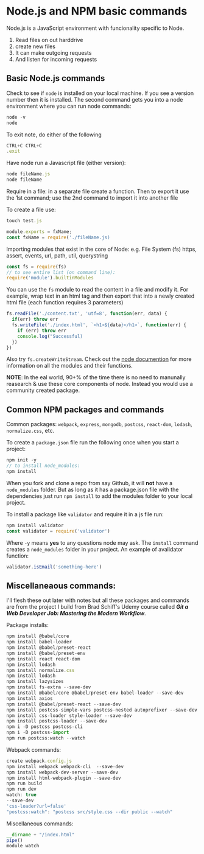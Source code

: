# Node.js and NPM basic commands

Node.js is a JavaScript environment with funcionality specific to Node.

1. Read files on out harddrive
1. create new files
1. It can make outgoing requests
1. And listen for incoming requests

## Basic Node.js commands

Check to see if `node` is installed on your local machine. If you see a version number then it is installed. The second command gets you into a node environment where you can run node commands:

```js
node -v
node
```
To exit note, do either of the following

```js
CTRL+C CTRL+C
.exit
```
Have node run a Javascript file (either version):

```js
node fileName.js
node fileName
```
Require in a file: in a separate file create a function. Then to export it use the 1st command; use the 2nd command to import it into another file

To create a file use:

```js
touch test.js
```

```js
module.exports = fxName;
const fxName = require('./fileName.js)
```
Importing modules that exist in the core of Node: e.g. File System (fs) https, assert, events, url, path, util, querystring

```js 
const fs = require(fs)
// to see entire list (on command line):
require('module').builtinModules
```
You can use the `fs` module to read the content in a file and modify it. For example, wrap text in an html tag and then export that into a newly created html file (each function requires 3 parameters)

```js 
fs.readFile('./content.txt', 'utf=8', function(err, data) {
  if(err) throw err
  fs.writeFile('./index.html', `<h1>${data}</h1>`, function(err) {
    if (err) throw err
    console.log("Successful)
  })
})
```

Also try `fs.createWriteStream`. Check out the [node documention](https://nodejs.org/dist/latest-v16.x/docs/api/ "Node docs") for more information on all the modules and their functions.

**NOTE**: In the eal world, 90+% of the time there is no need to manunally reasearch & use these core components of node. Instead you would use a community created package.

## Common NPM packages and commands

Common packages: `webpack`, `express`, `mongodb`, `postcss`, `react-dom`, `lodash`, `normalize.css`, etc.

To create a `package.json` file  run the following once when you start a project:

```js
npm init -y
// to install node_modules:
npm install
```

When you fork and clone a repo from say Github, it will **not** have a `node_modules` folder. But as long as it has a package.json file with the dependencies just run `npm install` to add the modules folder to your local project.

To install a package like `validator` and require it in a js file run:
```js
npm install validator
const validator = require('validator')
```
Where `-y` means **yes** to any questions node may ask. The `install` command creates a `node_modules` folder in your project. An example of avalidator function:

```js
validator.isEmail('something-here')
```

## Miscellaneaous commands:

I'll flesh these out later with notes but all these packages and commands are from the project I build from Brad Schiff's Udemy course called ***Git a Web Developer Job: Mastering the Modern Workflow***.

Package installs:

```js
npm install @babel/core 
npm install babel-loader
npm install @babel/preset-react
npm install @babel/preset-env
npm install react react-dom
npm install lodash
npm install normalize.css
npm install lodash
npm install lazysizes
npm install fs-extra --save-dev
npm install @babel/core @babel/preset-env babel-loader --save-dev
npm install axios
npm install @babel/preset-react --save-dev
npm install postcss-simple-vars postcss-nested autoprefixer --save-dev
npm install css-loader style-loader --save-dev
npm install postcss-loader --save-dev
npm i -D postcss postcss-cli
npm i -D postcss-import
npm run postcss:watch --watch
```

Webpack commands:

```js
create webpack.config.js
npm install webpack webpack-cli  --save-dev
npm install webpack-dev-server --save-dev
npm install html-webpack-plugin --save-dev
npm run build
npm run dev
watch: true
--save-dev
'css-loader?url=false'
"postcss:watch": "postcss src/style.css --dir public --watch"
```

Miscellaneous commands:

```js
__dirname + "/index.html"
pipe()
module watch

```